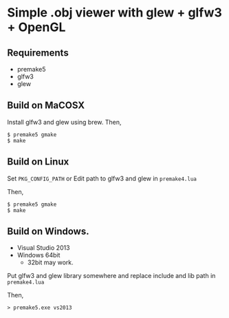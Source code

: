 # Simple .obj viewer with glew + glfw3 + OpenGL

## Requirements

* premake5
* glfw3
* glew


## Build on MaCOSX

Install glfw3 and glew using brew.
Then,

    $ premake5 gmake
    $ make

## Build on Linux

Set `PKG_CONFIG_PATH` or Edit path to glfw3 and glew in `premake4.lua`

Then,

    $ premake5 gmake
    $ make

## Build on Windows.

* Visual Studio 2013
* Windows 64bit
  * 32bit may work.

Put glfw3 and glew library somewhere and replace include and lib path in `premake4.lua`

Then,

    > premake5.exe vs2013
